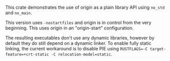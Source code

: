 This crate demonstrates the use of origin as a plain library API using
`no_std` and `no_main`.

This version uses `-nostartfiles` and origin is in control from the very
beginning. This uses origin in an "origin-start" configuration.

The resulting executables don't use any dynamic libraries, however by default
they do still depend on a dynamic linker. To enable fully static linking, the
current workaround is to disable PIE using
`RUSTFLAGS=-C target-feature=+crt-static -C relocation-model=static`.
